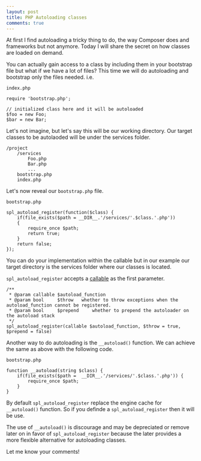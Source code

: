 ```yaml
---
layout: post
title: PHP Autoloading classes
comments: true
---
```


At first I find autoloading a tricky thing to do, the way Composer does and frameworks but not anymore.
Today I will share the secret on how classes are loaded on demand. 

You can actually gain access to a class by including them in your bootstrap file but what if we have a lot of files? This time we will do autoloading and bootstrap only the files needed.
i.e.

`index.php`

	require 'bootstrap.php';

	// initialized class here and it will be autoloaded
	$foo = new Foo;
	$bar = new Bar;

Let's not imagine, but let's say this will be our working directory. Our target classes to be autolaoded will be under the services folder. 

	/project
		/services
			Foo.php
			Bar.php
			...
		bootstrap.php
		index.php

Let's now reveal our `bootstrap.php` file.

`bootstrap.php`

	spl_autoload_register(function($class) {
		if(file_exists($path = __DIR__.'/services/'.$class.'.php')) 
		{
			require_once $path;
			return true;
		}
		return false;
	});

You can do your implementation within the callable but in our example our target directory is the services folder where our classes is located.

`spl_autoload_register` accepts a [callable](http://php.net/manual/en/language.types.callable.php) as the first parameter.

	/**
	 * @param callable $autoload_function 
	 * @param bool     $throw 	whether to throw exceptions when the autoload_function cannot be registered.
	 * @param bool     $prepend 	whether to prepend the autoloader on the autoload stack
	 */
	spl_autoload_register(callable $autoload_function, $throw = true, $prepend = false)

Another way to do autoloading is the `__autoload()` function. We can achieve the same as above 
with the following code. 

`bootstrap.php`

	function __autoload(string $class) {
		if(file_exists($path =  __DIR__.'/services/'.$class.'.php')) {
			require_once $path;
		}
	}

By default `spl_autoload_register` replace the engine cache for `__autoload()` function. So if you
definde a `spl_autoload_register` then it will be use. 

The use of `__autoload()` is discourage and may be depreciated or remove later on in favor of `spl_autoload_register` because the later provides a more flexible alternative for autoloading classes.

Let me know your comments!











